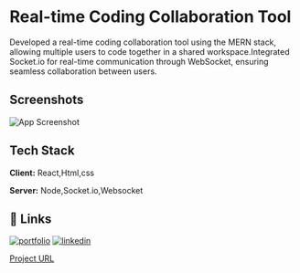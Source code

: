 
# Real-time Coding Collaboration Tool

Developed a real-time coding collaboration tool using the MERN stack, allowing
multiple users to code together in a shared workspace.Integrated Socket.io for real-time communication through WebSocket, ensuring
seamless collaboration between users.



## Screenshots

![App Screenshot](https://portfolio-eta-three-11.vercel.app/projects/code-view.png)


## Tech Stack

**Client:** React,Html,css

**Server:** Node,Socket.io,Websocket


## 🔗 Links
[![portfolio](https://img.shields.io/badge/my_portfolio-000?style=for-the-badge&logo=ko-fi&logoColor=white)](https://portfolio-eta-three-11.vercel.app/)
[![linkedin](https://img.shields.io/badge/linkedin-0A66C2?style=for-the-badge&logo=linkedin&logoColor=white)](https://www.linkedin.com/in/anshul-pandya1/)

[Project URL](https://code-view-ten.vercel.app/)


